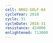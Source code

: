 ```yaml
---
cell: NR02-GOLF-04
cycleYear: 2018
cycle: 31
cycleDate: 2018-31
resistance: 424000
enlightened: 713000 
---
```

      
